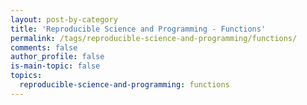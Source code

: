 ```yaml
---
layout: post-by-category
title: 'Reproducible Science and Programming - Functions'
permalink: /tags/reproducible-science-and-programming/functions/
comments: false
author_profile: false
is-main-topic: false
topics:
  reproducible-science-and-programming: functions
---
```

